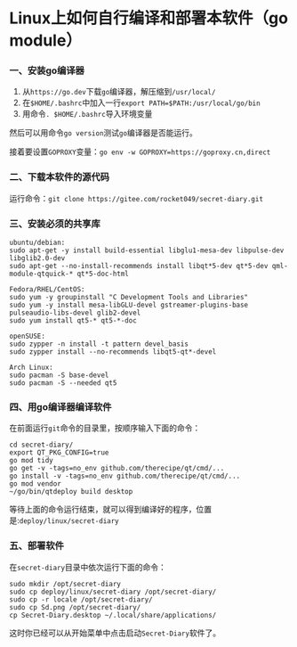 # Linux上如何自行编译和部署本软件（go module）

### 一、安装go编译器

1. 从`https://go.dev`下载`go`编译器，解压缩到`/usr/local/`
2. 在`$HOME/.bashrc`中加入一行`export PATH=$PATH:/usr/local/go/bin`
3. 用命令`. $HOME/.bashrc`导入环境变量

然后可以用命令`go version`测试`go`编译器是否能运行。

接着要设置`GOPROXY`变量：`go env -w GOPROXY=https://goproxy.cn,direct`

### 二、下载本软件的源代码
运行命令：`git clone https://gitee.com/rocket049/secret-diary.git`

### 三、安装必须的共享库
```
ubuntu/debian:
sudo apt-get -y install build-essential libglu1-mesa-dev libpulse-dev libglib2.0-dev
sudo apt-get --no-install-recommends install libqt*5-dev qt*5-dev qml-module-qtquick-* qt*5-doc-html

Fedora/RHEL/CentOS:
sudo yum -y groupinstall "C Development Tools and Libraries"
sudo yum -y install mesa-libGLU-devel gstreamer-plugins-base pulseaudio-libs-devel glib2-devel
sudo yum install qt5-* qt5-*-doc

openSUSE:
sudo zypper -n install -t pattern devel_basis
sudo zypper install --no-recommends libqt5-qt*-devel

Arch Linux:
sudo pacman -S base-devel
sudo pacman -S --needed qt5

```

### 四、用go编译器编译软件
在前面运行`git`命令的目录里，按顺序输入下面的命令：

```
cd secret-diary/
export QT_PKG_CONFIG=true
go mod tidy
go get -v -tags=no_env github.com/therecipe/qt/cmd/...
go install -v -tags=no_env github.com/therecipe/qt/cmd/...
go mod vendor
~/go/bin/qtdeploy build desktop
```

等待上面的命令运行结束，就可以得到编译好的程序，位置是:`deploy/linux/secret-diary`

### 五、部署软件
在`secret-diary`目录中依次运行下面的命令：

```
sudo mkdir /opt/secret-diary
sudo cp deploy/linux/secret-diary /opt/secret-diary/
sudo cp -r locale /opt/secret-diary/
sudo cp Sd.png /opt/secret-diary/
cp Secret-Diary.desktop ~/.local/share/applications/
```

这时你已经可以从开始菜单中点击启动`Secret-Diary`软件了。